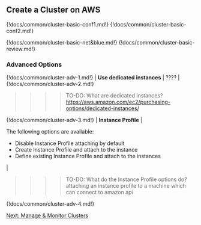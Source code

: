 ## Create a Cluster on AWS 


{!docs/common/cluster-basic-conf1.md!}
{!docs/common/cluster-basic-conf2.md!}

{!docs/common/cluster-basic-net&blue.md!}
{!docs/common/cluster-basic-review.md!}


### Advanced Options

{!docs/common/cluster-adv-1.md!}
| **Use dedicated instances** | ???? |
{!docs/common/cluster-adv-2.md!}

>>>>TO-DO: What are dedicated instances? https://aws.amazon.com/ec2/purchasing-options/dedicated-instances/

{!docs/common/cluster-adv-3.md!} 
| **Instance Profile** | <p>The following options are available:<ul><li>Disable Instance Profile attaching by default</li><li>Create Instance Profile and attach to the instance</li><li>Define existing Instance Profile and attach to the instances</li></ul></p> |

>>>>TO-DO: What do the Instance Profile options do? attaching an instance profile to a machine which can connect to amazon api

{!docs/common/cluster-adv-4.md!}

<div class="next">
<a href="../aws-cb-ui/index.html">Next: Manage & Monitor Clusters</a>
</div>
